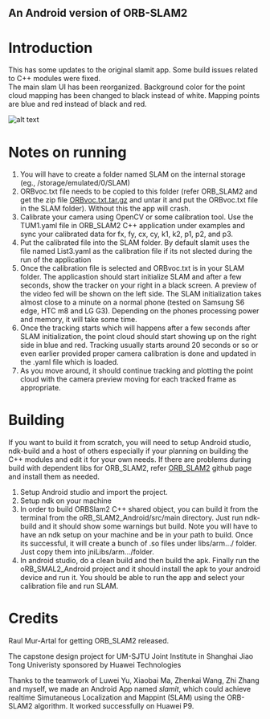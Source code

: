 ## An Android version of ORB-SLAM2

# Introduction

This has some updates to the original slamit app. Some build issues related to C++ modules were fixed.                                                  
The main slam UI has been reorganized. Background color for the point cloud mapping has been changed to black instead of white. Mapping points are blue and red instead of black and red.

![alt text][logo]

[logo]: https://github.com/aivijay/slamit_ORBSLAM2_on_Android/blob/master/images/slam-samsung-s6edge.png "SMAL Screenshot"

# Notes on running

1. You will have to create a folder named SLAM on the internal storage (eg., /storage/emulated/0/SLAM)
2. ORBvoc.txt file needs to be copied to this folder (refer ORB_SLAM2 and get the zip file <a href="https://github.com/raulmur/ORB_SLAM2/blob/master/Vocabulary/ORBvoc.txt.tar.gz">ORBvoc.txt.tar.gz</a> and untar it and put the ORBvoc.txt file in the SLAM folder). Without this the app will crash.
3. Calibrate your camera using OpenCV or some calibration tool. Use the TUM1.yaml file in ORB_SLAM2 C++ application under examples and sync your calibrated data for fx, fy, cx, cy, k1, k2, p1, p2, and p3.
4. Put the calibrated file into the SLAM folder. By default slamit uses the file named List3.yaml as the calibration file if its not slected during the run of the application
5. Once the calibration file is selected and ORBvoc.txt is in your SLAM folder. The applicastion should start initialize SLAM and after a few seconds, show the tracker on your right in a black screen. A preview of the video fed will be shown on the left side. The SLAM initialization takes almost close to a minute on a normal phone (tested on Samsung S6 edge, HTC m8 and LG G3). Depending on the phones processing power and memory, it will take some time.
6. Once the tracking starts which will happens after a few seconds after SLAM initialization, the point cloud should start showing up on the right side in blue and red. Tracking usually starts around 20 seconds or so or even earlier provided proper camera calibration is done and updated in the .yaml file which is loaded. 
7. As you move around, it should continue tracking and plotting the point cloud with the camera preview moving for each tracked frame as appropriate.

# Building

If you want to build it from scratch, you will need to setup Android studio, ndk-build and a host of others especially if your planning on building the C++ modules and edit it for your own needs.
If there are problems during build with dependent libs for ORB_SLAM2, refer <a href="https://github.com/raulmur/ORB_SLAM2">ORB_SLAM2</a> github page and install them as needed.

1. Setup Android studio and import the project.
2. Setup ndk on your machine
3. In order to build ORBSlam2 C++ shared object, you can build it from the terminal from the oRB_SLAM2_Android/src/main directory. Just run ndk-build and it should show some warnings but build. Note you will have to have an ndk setup on your machine and be in your path to build. Once its successful, it will create a bunch of .so files under libs/arm.../ folder. Just copy them into jniLibs/arm.../folder. 
4. In android studio, do a clean build and then build the apk. Finally run the oRB_SMAL2_Android project and it should install the apk to your android device and run it. You should be able to run the app and select your calibration file and run SLAM.

# Credits

Raul Mur-Artal for getting ORB_SLAM2 released.

The capstone design project for UM-SJTU Joint Institute in Shanghai Jiao Tong Univeristy sponsored by Huawei Technologies

Thanks to the teamwork of Luwei Yu, Xiaobai Ma, Zhenkai Wang, Zhi Zhang and myself, we made an Android App named *slamit*, which could achieve realtime Simutaneous Localization and Mappint (SLAM) using the ORB-SLAM2 algorithm. It worked successfully on Huawei P9.
